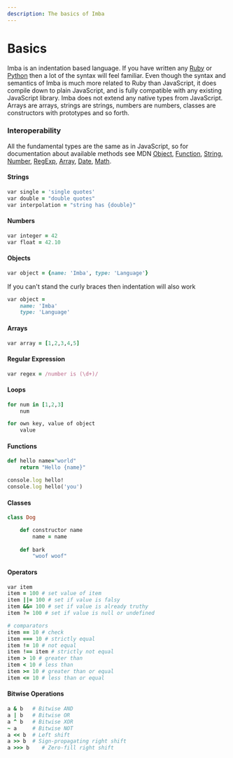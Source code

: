 ```yaml
---
description: The basics of Imba
---
```


# Basics

Imba is an indentation based language. If you have written any [Ruby](https://www.ruby-lang.org) or [Python](https://www.python.org/) then a lot of the syntax will feel familiar. Even though the syntax and semantics of Imba is much more related to Ruby than JavaScript, it does compile down to plain JavaScript, and is fully compatible with any existing JavaScript library. Imba does not extend any native types from JavaScript. Arrays are arrays, strings are strings, numbers are numbers, classes are constructors with prototypes and so forth.

### Interoperability

All the fundamental types are the same as in JavaScript, so for documentation about available methods see MDN [Object](https://developer.mozilla.org/en-US/docs/Web/JavaScript/Reference/Global_Objects/Object), [Function](https://developer.mozilla.org/en-US/docs/Web/JavaScript/Reference/Global_Objects/Function), [String](https://developer.mozilla.org/en-US/docs/Web/JavaScript/Reference/Global_Objects/String), [Number](https://developer.mozilla.org/en-US/docs/Web/JavaScript/Reference/Global_Objects/Number), [RegExp](https://developer.mozilla.org/en-US/docs/Web/JavaScript/Reference/Global_Objects/RegExp), [Array](https://developer.mozilla.org/en-US/docs/Web/JavaScript/Reference/Global_Objects/Array), [Date](https://developer.mozilla.org/en-US/docs/Web/JavaScript/Reference/Global_Objects/Date), [Math](https://developer.mozilla.org/en-US/docs/Web/JavaScript/Reference/Global_Objects/Math).

#### Strings

```ruby
var single = 'single quotes'
var double = "double quotes"
var interpolation = "string has {double}"
```

#### Numbers

```ruby
var integer = 42
var float = 42.10
```

#### Objects

```ruby
var object = {name: 'Imba', type: 'Language'}
```

If you can't stand the curly braces then indentation will also work

```ruby
var object =
	name: 'Imba'
	type: 'Language'
```

#### Arrays

```ruby
var array = [1,2,3,4,5]
```

#### Regular Expression

```ruby
var regex = /number is (\d+)/
```

#### Loops

```ruby
for num in [1,2,3]
    num

for own key, value of object
    value
```

#### Functions

```ruby
def hello name="world"
	return "Hello {name}"

console.log hello!
console.log hello('you')
```

#### Classes

```ruby
class Dog

    def constructor name
        name = name
    
    def bark
        "woof woof"
```

#### Operators

```ruby
var item
item = 100 # set value of item
item ||= 100 # set if value is falsy
item &&= 100 # set if value is already truthy
item ?= 100 # set if value is null or undefined

# comparators
item == 10 # check
item === 10 # strictly equal
item != 10 # not equal
item !== item # strictly not equal
item > 10 # greater than
item < 10 # less than
item >= 10 # greater than or equal
item <= 10 # less than or equal
```

#### Bitwise Operations

```ruby
a & b   # Bitwise AND
a | b   # Bitwise OR
a ^ b   # Bitwise XOR
~ a     # Bitwise NOT
a << b  # Left shift
a >> b  # Sign-propagating right shift
a >>> b    # Zero-fill right shift
```



